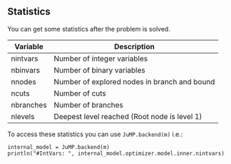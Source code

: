 ## Statistics

You can get some statistics after the problem is solved.

| Variable  | Description                                  |
|-----------|----------------------------------------------|
| nintvars  | Number of integer variables                  |
| nbinvars  | Number of binary variables                   |
| nnodes    | Number of explored nodes in branch and bound |
| ncuts     | Number of cuts                               |
| nbranches | Number of branches                           |
| nlevels   | Deepest level reached (Root node is level 1) |

To access these statistics you can use `JuMP.backend(m)` i.e.:

```
internal_model = JuMP.backend(m)
println("#IntVars: ", internal_model.optimizer.model.inner.nintvars)
```